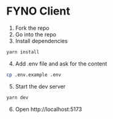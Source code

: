 # FYNO Client

1. Fork the repo
2. Go into the repo
3. Install dependencies
```sh
yarn install
```
4. Add .env file and ask for the content
```sh
cp .env.example .env
```
5. Start the dev server
```sh
yarn dev
```
6. Open http://localhost:5173